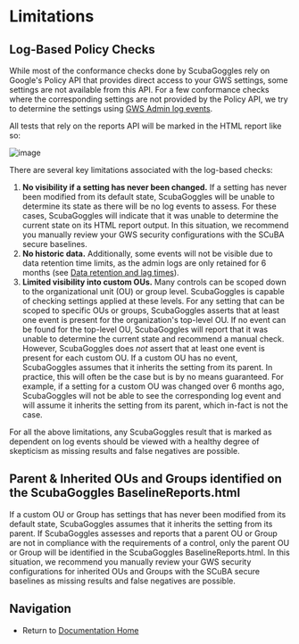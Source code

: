 # Limitations

## Log-Based Policy Checks
While most of the conformance checks done by ScubaGoggles rely on Google's Policy
API that provides direct access to your GWS settings, some settings are not
available from this API.  For a few conformance checks where the corresponding
settings are not provided by the Policy API, we try to determine the settings
using [GWS Admin log events](https://support.google.com/a/answer/4579579?hl=en).

All tests that rely on the reports API will be marked in the HTML report like so:

![image](https://github.com/user-attachments/assets/4f40fe87-fbfb-4669-9b71-c7a4c5079da1)


There are several key limitations associated with the log-based checks:
1. **No visibility if a setting has never been changed.** If a setting has never
been modified from its default state, ScubaGoggles will be unable to determine its
state as there will be no log events to assess. For these cases, ScubaGoggles will
indicate that it was unable to determine the current state on its HTML report output.
In this situation, we recommend you manually review your GWS security configurations
with the SCuBA secure baselines.
1. **No historic data.** Additionally, some events will not be visible due to data
retention time limits, as the admin logs are only retained for 6 months
(see [Data retention and lag times](https://support.google.com/a/answer/7061566)).
1. **Limited visibility into custom OUs.** Many controls can be scoped down to the
organizational unit (OU) or group level. ScubaGoggles is capable of checking settings
applied at these levels. For any setting that can be scoped to specific OUs or groups,
ScubaGoggles asserts that at least one event is present for the organization's top-level
OU. If no event can be found for the top-level OU, ScubaGoggles will report that it was
unable to determine the current state and recommend a manual check. However, ScubaGoggles
does _not_ assert that at least one event is present for each custom OU. If a custom OU
has no event, ScubaGoggles assumes that it inherits the setting from its parent. In
practice, this will often be the case but is by no means guaranteed. For example, if a
setting for a custom OU was changed over 6 months ago, ScubaGoggles will not be able to
see the corresponding log event and will assume it inherits the setting from its parent,
which in-fact is not the case.

For all the above limitations, any ScubaGoggles result that is marked as dependent on
log events should be viewed with a healthy degree of skepticism as missing results
and false negatives are possible.

## Parent & Inherited OUs and Groups identified on the ScubaGoggles BaselineReports.html
If a custom OU or Group has settings that has never been modified from its default state, ScubaGoggles assumes that it inherits the setting from its parent. If ScubaGoggles assesses and reports that a parent OU or Group are not in compliance with the requirements of a control, only the parent OU or Group will be identified in the ScubaGoggles BaselineReports.html. In this situation, we recommend you manually review your GWS security configurations for inherited OUs and Groups with the SCuBA secure baselines as missing results and false negatives are possible. 

## Navigation
- Return to [Documentation Home](/README.md)
